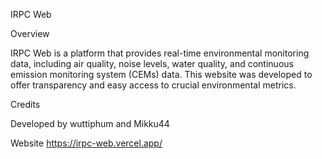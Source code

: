 IRPC Web

Overview

IRPC Web is a platform that provides real-time environmental monitoring data, including air quality, noise levels, water quality, and continuous emission monitoring system (CEMs) data. This website was developed to offer transparency and easy access to crucial environmental metrics.

Credits

Developed by wuttiphum and Mikku44 

Website
https://irpc-web.vercel.app/
